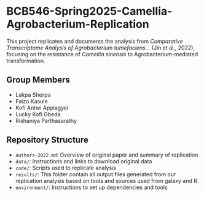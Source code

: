 # BCB546-Spring2025-Camellia-Agrobacterium-Replication

This project replicates and documents the analysis from *Comparative Transcriptome Analysis of Agrobacterium tumefaciens...* (Jin et al., 2022), focusing on the resistance of *Camellia sinensis* to Agrobacterium-mediated transformation.

## Group Members
- Lakpa Sherpa
- Faizo Kasule
- Kofi Antwi Appiagyei
- Lucky Kofi Gbeda
- Rishaniya Parthasarathy

## Repository Structure
- `authors-2022.md`: Overview of original paper and summary of replication
- `data/`: Instructions and links to download original data
- `code/`: Scripts used to replicate analysis
- `results/`: This folder contain all output files generated from our replication analysis based on tools and sources used from galaxy and R. 
- `environment/`: Instructions to set up dependencies and tools
